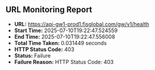 ## URL Monitoring Report

- **URL:** https://api-gw1-prod1.fisglobal.com/gw/v1/health
- **Start Time:** 2025-07-10T19:22:47.524559
- **End Time:** 2025-07-10T19:22:47.556008
- **Total Time Taken:** 0.031449 seconds
- **HTTP Status Code:** 403
- **Status:** Failure
- **Failure Reason:** HTTP Status Code: 403
